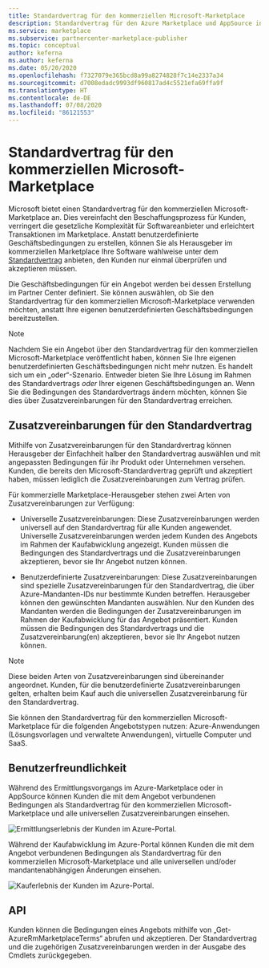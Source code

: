 ```yaml
---
title: Standardvertrag für den kommerziellen Microsoft-Marketplace
description: Standardvertrag für den Azure Marketplace und AppSource in Partner Center
ms.service: marketplace
ms.subservice: partnercenter-marketplace-publisher
ms.topic: conceptual
author: keferna
ms.author: keferna
ms.date: 05/20/2020
ms.openlocfilehash: f7327079e365bcd8a99a8274828f7c14e2337a34
ms.sourcegitcommit: d7008edadc9993df960817ad4c5521efa69ffa9f
ms.translationtype: HT
ms.contentlocale: de-DE
ms.lasthandoff: 07/08/2020
ms.locfileid: "86121553"
---
```

# <a name="standard-contract-for-microsoft-commercial-marketplace"></a>Standardvertrag für den kommerziellen Microsoft-Marketplace

Microsoft bietet einen Standardvertrag für den kommerziellen Microsoft-Marketplace an. Dies vereinfacht den Beschaffungsprozess für Kunden, verringert die gesetzliche Komplexität für Softwareanbieter und erleichtert Transaktionen im Marketplace. Anstatt benutzerdefinierte Geschäftsbedingungen zu erstellen, können Sie als Herausgeber im kommerziellen Marketplace Ihre Software wahlweise unter dem [Standardvertrag](https://go.microsoft.com/fwlink/?linkid=2041178) anbieten, den Kunden nur einmal überprüfen und akzeptieren müssen.

Die Geschäftsbedingungen für ein Angebot werden bei dessen Erstellung im Partner Center definiert. Sie können auswählen, ob Sie den Standardvertrag für den kommerziellen Microsoft-Marketplace verwenden möchten, anstatt Ihre eigenen benutzerdefinierten Geschäftsbedingungen bereitzustellen.

>[!Note]
>Nachdem Sie ein Angebot über den Standardvertrag für den kommerziellen Microsoft-Marketplace veröffentlicht haben, können Sie Ihre eigenen benutzerdefinierten Geschäftsbedingungen nicht mehr nutzen. Es handelt sich um ein „oder“-Szenario. Entweder bieten Sie Ihre Lösung im Rahmen des Standardvertrags *oder* Ihrer eigenen Geschäftsbedingungen an. Wenn Sie die Bedingungen des Standardvertrags ändern möchten, können Sie dies über Zusatzvereinbarungen für den Standardvertrag erreichen.

## <a name="standard-contract-amendments"></a>Zusatzvereinbarungen für den Standardvertrag

Mithilfe von Zusatzvereinbarungen für den Standardvertrag können Herausgeber der Einfachheit halber den Standardvertrag auswählen und mit angepassten Bedingungen für ihr Produkt oder Unternehmen versehen. Kunden, die bereits den Microsoft-Standardvertrag geprüft und akzeptiert haben, müssen lediglich die Zusatzvereinbarungen zum Vertrag prüfen.

Für kommerzielle Marketplace-Herausgeber stehen zwei Arten von Zusatzvereinbarungen zur Verfügung:

* Universelle Zusatzvereinbarungen: Diese Zusatzvereinbarungen werden universell auf den Standardvertrag für alle Kunden angewendet. Universelle Zusatzvereinbarungen werden jedem Kunden des Angebots im Rahmen der Kaufabwicklung angezeigt. Kunden müssen die Bedingungen des Standardvertrags und die Zusatzvereinbarungen akzeptieren, bevor sie Ihr Angebot nutzen können.

* Benutzerdefinierte Zusatzvereinbarungen: Diese Zusatzvereinbarungen sind spezielle Zusatzvereinbarungen für den Standardvertrag, die über Azure-Mandanten-IDs nur bestimmte Kunden betreffen. Herausgeber können den gewünschten Mandanten auswählen. Nur den Kunden des Mandanten werden die Bedingungen der Zusatzvereinbarungen im Rahmen der Kaufabwicklung für das Angebot präsentiert.  Kunden müssen die Bedingungen des Standardvertrags und die Zusatzvereinbarung(en) akzeptieren, bevor sie Ihr Angebot nutzen können.

>[!Note]
>Diese beiden Arten von Zusatzvereinbarungen sind übereinander angeordnet. Kunden, für die benutzerdefinierte Zusatzvereinbarungen gelten, erhalten beim Kauf auch die universellen Zusatzvereinbarung für den Standardvertrag.

Sie können den Standardvertrag für den kommerziellen Microsoft-Marketplace für die folgenden Angebotstypen nutzen:  Azure-Anwendungen (Lösungsvorlagen und verwaltete Anwendungen), virtuelle Computer und SaaS.

## <a name="customer-experience"></a>Benutzerfreundlichkeit

Während des Ermittlungsvorgangs im Azure-Marketplace oder in AppSource können Kunden die mit dem Angebot verbundenen Bedingungen als Standardvertrag für den kommerziellen Microsoft-Marketplace und alle universellen Zusatzvereinbarungen einsehen.

![Ermittlungserlebnis der Kunden im Azure-Portal.](media/marketplace-publishers-guide/azure-discovery-process.png)

Während der Kaufabwicklung im Azure-Portal können Kunden die mit dem Angebot verbundenen Bedingungen als Standardvertrag für den kommerziellen Microsoft-Marketplace und alle universellen und/oder mandantenabhängigen Änderungen einsehen.

![Kauferlebnis der Kunden im Azure-Portal.](media/marketplace-publishers-guide/azure-purchase-process.png)

## <a name="api"></a>API

Kunden können die Bedingungen eines Angebots mithilfe von „Get-AzureRmMarketplaceTerms“ abrufen und akzeptieren. Der Standardvertrag und die zugehörigen Zusatzvereinbarungen werden in der Ausgabe des Cmdlets zurückgegeben.
